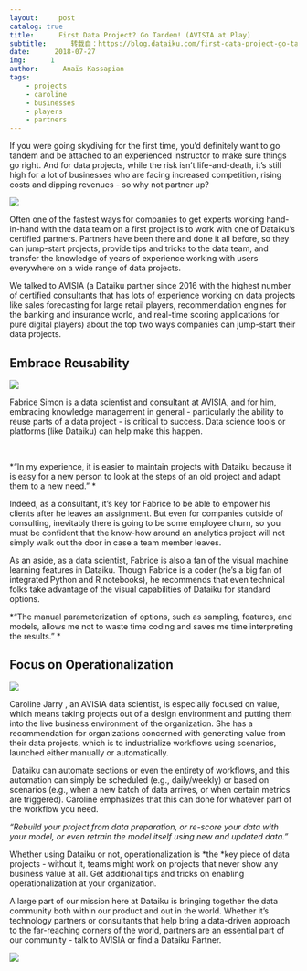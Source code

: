 ```yaml
---
layout:     post
catalog: true
title:      First Data Project? Go Tandem! (AVISIA at Play)
subtitle:      转载自：https://blog.dataiku.com/first-data-project-go-tandem-avisia-at-play
date:      2018-07-27
img:      1
author:      Anaïs Kassapian
tags:
    - projects
    - caroline
    - businesses
    - players
    - partners
---
```


If you were going skydiving for the first time, you’d definitely want to go tandem and be attached to an experienced instructor to make sure things go right. And for data projects, while the risk isn’t life-and-death, it’s still high for a lot of businesses who are facing increased competition, rising costs and dipping revenues - so why not partner up?

![](https://blog.dataiku.com/hs-fs/hubfs/tandem-skydive-mission-beach-australia-cairns%202.jpg?t=1533225894478&width=1400&name=tandem-skydive-mission-beach-australia-cairns%202.jpg)


Often one of the fastest ways for companies to get experts working hand-in-hand with the data team on a first project is to work with one of Dataiku’s certified partners. Partners have been there and done it all before, so they can jump-start projects, provide tips and tricks to the data team, and transfer the knowledge of years of experience working with users everywhere on a wide range of data projects.

We talked to AVISIA (a Dataiku partner since 2016 with the highest number of certified consultants that has lots of experience working on data projects like sales forecasting for large retail players, recommendation engines for the banking and insurance world, and real-time scoring applications for pure digital players) about the top two ways companies can jump-start their data projects.

## Embrace Reusability

![](https://blog.dataiku.com/hs-fs/hubfs/FSN.png?t=1533225894478&width=151&name=FSN.png)


Fabrice Simon is a data scientist and consultant at AVISIA, and for him, embracing knowledge management in general - particularly the ability to reuse parts of a data project - is critical to success. Data science tools or platforms (like Dataiku) can help make this happen.

 

> 
*“In my experience, it is easier to maintain projects with Dataiku because it is easy for a new person to look at the steps of an old project and adapt them to a new need.” *


Indeed, as a consultant, it’s key for Fabrice to be able to empower his clients after he leaves an assignment. But even for companies outside of consulting, inevitably there is going to be some employee churn, so you must be confident that the know-how around an analytics project will not simply walk out the door in case a team member leaves.

As an aside, as a data scientist, Fabrice is also a fan of the visual machine learning features in Dataiku. Though Fabrice is a coder (he’s a big fan of integrated Python and R notebooks), he recommends that even technical folks take advantage of the visual capabilities of Dataiku for standard options.

> 
*“The manual parameterization of options, such as sampling, features, and models, allows me not to waste time coding and saves me time interpreting the results.” *


## Focus on Operationalization

![](https://blog.dataiku.com/hs-fs/hubfs/CJY.png?t=1533225894478&width=159&name=CJY.png)


Caroline Jarry , an AVISIA data scientist, is especially focused on value, which means taking projects out of a design environment and putting them into the live business environment of the organization. She has a recommendation for organizations concerned with generating value from their data projects, which is to industrialize workflows using scenarios, launched either manually or automatically.

 Dataiku can automate sections or even the entirety of workflows, and this automation can simply be scheduled (e.g., daily/weekly) or based on scenarios (e.g., when a new batch of data arrives, or when certain metrics are triggered). Caroline emphasizes that this can done for whatever part of the workflow you need.

> 
*“Rebuild your project from data preparation, or re-score your data with your model, or even retrain the model itself using new and updated data.”*


Whether using Dataiku or not, operationalization is *the *key piece of data projects - without it, teams might work on projects that never show any business value at all. Get additional tips and tricks on enabling operationalization at your organization.

A large part of our mission here at Dataiku is bringing together the data community both within our product and out in the world. Whether it’s technology partners or consultants that help bring a data-driven approach to the far-reaching corners of the world, partners are an essential part of our community - talk to AVISIA or find a Dataiku Partner.

![](https://no-cache.hubspot.com/cta/default/2123903/7a6a13ea-4fab-4a7e-ae1e-5f7353779a27.png)

